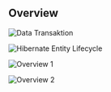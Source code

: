 ## Overview

![Data Transaktion](https://user-images.githubusercontent.com/29623199/103446049-7b677c00-4c7b-11eb-8129-f2d38762592c.PNG)

![Hibernate Entity Lifecycle](https://user-images.githubusercontent.com/29623199/103446061-95a15a00-4c7b-11eb-9523-308fc972be5e.PNG)

![Overview 1](https://user-images.githubusercontent.com/29623199/103446065-abaf1a80-4c7b-11eb-8f39-649eb44162e0.PNG)

![Overview 2](https://user-images.githubusercontent.com/29623199/103446070-b8337300-4c7b-11eb-9165-92cdb3229805.PNG)
